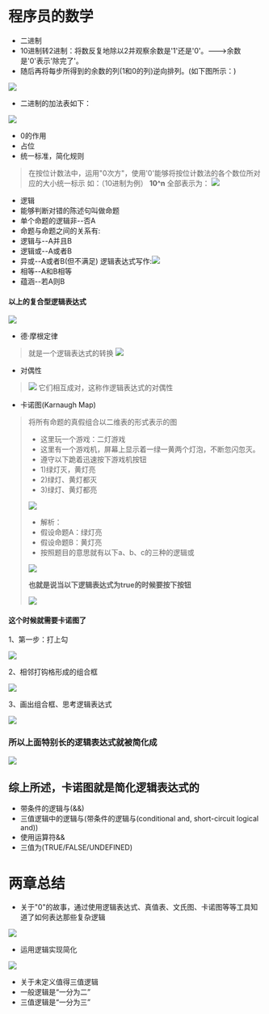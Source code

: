 # 程序员的数学
* 二进制
 * 10进制转2进制：将数反复地除以2并观察余数是'1'还是'0'。--->余数是'0'表示'除完了'。
 * 随后再将每步所得到的余数的列(1和0的列)逆向排列。(如下图所示：)

![](../image/Binary.png)

 * 二进制的加法表如下：

![](../image/Binary_add.png)

* 0的作用
 * 占位
 * 统一标准，简化规则
 >在按位计数法中，运用"0次方"，使用'0'能够将按位计数法的各个数位所对应的大小统一标示
 如：（10进制为例）
     **10^n**   全部表示为：
![](../image/Decimal_system.png)

* 逻辑
 * 能够判断对错的陈述句叫做命题
 * 单个命题的逻辑非--否A
 * 命题与命题之间的关系有:
  * 逻辑与--A并且B
  * 逻辑或--A或者B
  * 异或--A或者B(但不满足) 逻辑表达式写作:![](../image/XOR.png)
  * 相等--A和B相等
  * 蕴涵--若A则B 

#### 以上的复合型逻辑表达式

![](../image/logic.png)

* 德·摩根定律
 >就是一个逻辑表达式的转换
 ![](../image/De_Morgan.png)

 * 对偶性
 >![](../image/duality.png)
 >它们相互成对，这称作逻辑表达式的对偶性

 * 卡诺图(Karnaugh Map)
 >将所有命题的真假组合以二维表的形式表示的图
 >* 这里玩一个游戏：二灯游戏
 >  * 这里有一个游戏机，屏幕上显示着一绿一黄两个灯泡，不断忽闪忽灭。
 >  * 遵守以下跪着迅速按下游戏机按钮
 >  * 1)绿灯灭，黄灯亮
 >  * 2)绿灯、黄灯都灭
 >  * 3)绿灯、黄灯都亮
 >
 >   ![](../image/light.png)
 >
 >* 解析：
 >  * 假设命题A：绿灯亮
 >  * 假设命题B：黄灯亮
 >  * 按照题目的意思就有以下a、b、c的三种的逻辑或
 >
 >  ![](../image/Logical_or.png)
 >
 >**也就是说当以下逻辑表达式为true的时候要按下按钮**
 >
 >![](../image/push_button.png)
 >

#### 这个时候就需要卡诺图了
1、第一步：打上勾

![](../image/Tick.png)

2、相邻打钩格形成的组合框

![](../image/combo_box.png)

3、画出组合框、思考逻辑表达式

![](../image/Karnaugh.png)

### 所以上面特别长的逻辑表达式就被简化成

![](../image/complex.png)
## 综上所述，卡诺图就是简化逻辑表达式的

* 带条件的逻辑与(&&)
 * 三值逻辑中的逻辑与(带条件的逻辑与(conditional and, short-circuit logical and))
 * 使用运算符&&
 * 三值为(TRUE/FALSE/UNDEFINED)

# 两章总结
* 关于"0"的故事，通过使用逻辑表达式、真值表、文氏图、卡诺图等等工具知道了如何表达那些复杂逻辑

![](../image/logical_expression.png)

* 运用逻辑实现简化

![](../image/using_logic.png)

* 关于未定义值得三值逻辑
 * 一般逻辑是“一分为二”
 * 三值逻辑是“一分为三”
